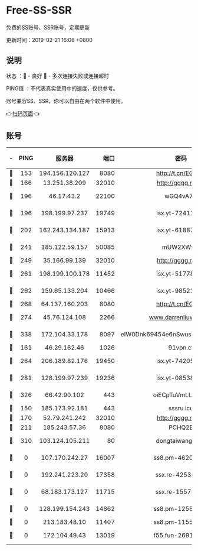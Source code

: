 # Free-SS-SSR

免费的SS账号、SSR账号，定期更新

更新时间：2019-02-21 16:06 +0800

## 说明

状态     ：🙂 - 良好 🙁 - 多次连接失败或连接超时

PING值   ：不代表真实使用中的速度，仅供参考。

账号兼容SS、SSR，你可以自由在两个软件中使用。

👉[扫码页面](https://liesauer.github.io/free-ss-ssr.github.io/)👈

## 账号

|-|PING|服务器|端口|密码|加密方式|区域|
|:----:|:----:|:-----:|-----:|:----:|:----:|:----:|
|🙂|153|194.156.120.127|8080|http://t.cn/EGJIyrl|rc4-md5|RU|
|🙂|166|13.251.38.209|32010|http://gggg.rocks|chacha20|SG|
|🙂|196|46.17.43.2|22100|wGQ4vA7D|aes-256-gcm|RU|
|🙂|196|198.199.97.237|19749|isx.yt-72411034|aes-256-cfb|US|
|🙂|202|162.243.134.187|15913|isx.yt-61887596|aes-256-cfb|US|
|🙂|241|185.122.59.157|50085|mUW2XWw8|aes-256-cfb|GB|
|🙂|249|35.166.99.139|32010|http://gggg.rocks|chacha20|US|
|🙂|261|198.199.100.178|11452|isx.yt-51778386|aes-256-cfb|US|
|🙂|262|159.65.133.204|10466|isx.yt-98521403|aes-256-cfb|SG|
|🙂|268|64.137.160.203|8080|http://t.cn/EGJIyrl|rc4-md5|CA|
|🙂|274|45.76.124.108|2266|www.darrenliuwei.com|aes-256-cfb|AU|
|🙂|338|172.104.33.178|8097|eIW0Dnk69454e6nSwuspv9DmS201tQ0D|aes-256-cfb|SG|
|🙂|161|46.29.162.46|1026|91vpn.cf|rc4-md5|RU|
|🙂|264|206.189.82.176|19450|isx.yt-74205456|aes-256-cfb|SG|
|🙂|281|128.199.97.239|19236|isx.yt-08538888|aes-256-cfb|SG|
|🙂|326|66.42.90.102|443|oiECpTuVmLLxk4Ts|aes-256-cfb|US|
|🙁|150|185.173.92.181|443|sssru.icu|rc4-md5|RU|
|🙁|170|52.79.241.242|32010|http://gggg.rocks|chacha20|KR|
|🙁|211|185.243.57.36|8080|PCHQ2E|rc4-md5|US|
|🙁|310|103.124.105.211|80|dongtaiwang.com|aes-256-cfb|US|
|🙁|0|107.170.242.27|16007|ss8.pm-46207230|aes-256-cfb|US|
|🙁|0|192.241.223.20|17358|ssx.re-42531129|aes-256-cfb|US|
|🙁|0|68.183.173.127|11715|ssx.re-15575310|aes-256-cfb|US|
|🙁|0|128.199.154.243|14862|ss8.pm-12583893|aes-256-cfb|SG|
|🙁|0|213.183.48.10|11407|ss8.pm-11550642|rc4-md5|RU|
|🙁|0|172.104.49.43|13019|f55.fun-26915398|aes-256-cfb|SG|
